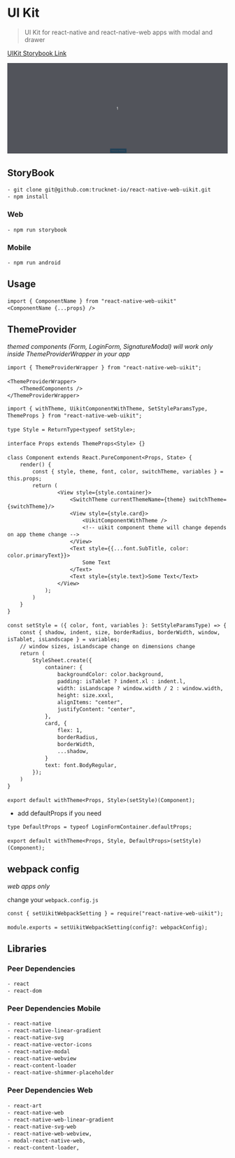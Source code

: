# UI Kit

> UI Kit for react-native and react-native-web apps with modal and drawer

[UIKit Storybook Link](https://react-native-web-uikit.storybook.trucknet.io)

![Modal/Drawer](docs/uikit_storybook.gif)

## StoryBook

    - git clone git@github.com:trucknet-io/react-native-web-uikit.git
    - npm install

### Web

    - npm run storybook

### Mobile

    - npm run android

## Usage

```
import { ComponentName } from "react-native-web-uikit"
<ComponentName {...props} />
```

## ThemeProvider

*themed components (Form, LoginForm, SignatureModal) will work only inside ThemeProviderWrapper in your app*

```
import { ThemeProviderWrapper } from "react-native-web-uikit";

<ThemeProviderWrapper>
    <ThemedComponents />
</ThemeProviderWrapper>
```

```
import { withTheme, UikitComponentWithTheme, SetStyleParamsType, ThemeProps } from "react-native-web-uikit";

type Style = ReturnType<typeof setStyle>;

interface Props extends ThemeProps<Style> {}

class Component extends React.PureComponent<Props, State> {
    render() {
        const { style, theme, font, color, switchTheme, variables } = this.props;
        return (
                <View style={style.container}>
                    <SwitchTheme currentThemeName={theme} switchTheme={switchTheme}/>
                    <View style={style.card}>
                        <UikitComponentWithTheme />
                        <!-- uikit component theme will change depends on app theme change -->
                    </View>
                    <Text style={{...font.SubTitle, color: color.primaryText}}>
                        Some Text
                    </Text>
                    <Text style={style.text}>Some Text</Text>
                </View>
            );
        )
    }
}

const setStyle = ({ color, font, variables }: SetStyleParamsType) => {
    const { shadow, indent, size, borderRadius, borderWidth, window, isTablet, isLandscape } = variables;
    // window sizes, isLandscape change on dimensions change
    return (
        StyleSheet.create({
            container: {
                backgroundColor: color.background,
                padding: isTablet ? indent.xl : indent.l,
                width: isLandscape ? window.width / 2 : window.width,
                height: size.xxxl,
                alignItems: "center",
                justifyContent: "center",
            },
            card, {
                flex: 1,
                borderRadius,
                borderWidth,
                ...shadow,
            }
            text: font.BodyRegular,
        });
    )
}

export default withTheme<Props, Style>(setStyle)(Component);

```

 - add defaultProps if you need
  
```
type DefaultProps = typeof LoginFormContainer.defaultProps;

export default withTheme<Props, Style, DefaultProps>(setStyle)(Component);
```

## webpack config

*web apps only*

change your `webpack.config.js`
```
const { setUikitWebpackSetting } = require("react-native-web-uikit");

module.exports = setUikitWebpackSetting(config?: webpackConfig);

```

## Libraries

### Peer Dependencies

    - react
    - react-dom

### Peer Dependencies Mobile

    - react-native
    - react-native-linear-gradient
    - react-native-svg
    - react-native-vector-icons
    - react-native-modal
    - react-native-webview
    - react-content-loader
    - react-native-shimmer-placeholder

### Peer Dependencies Web

    - react-art
    - react-native-web
    - react-native-web-linear-gradient
    - react-native-svg-web
    - react-native-web-webview,
    - modal-react-native-web,
    - react-content-loader,


